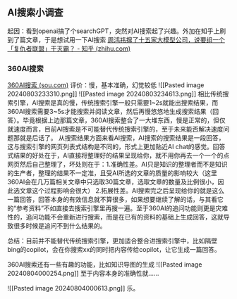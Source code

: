 ## AI搜索小调查
起因：看到openai搞了个searchGPT，突然对AI搜索起了兴趣。外加在知乎上刷到了篇文章，于是想试用一下AI搜索
[周鸿祎撺了十五家大模型公司，说要组一个「复仇者联盟」干灭霸？ - 知乎 (zhihu.com)](https://zhuanlan.zhihu.com/p/712278925)
### 360AI搜索
[360AI搜索 (sou.com)](https://www.sou.com/)
评价：慢，基本准确，幻觉较低
![[Pasted image 20240803233310.png]]
![[Pasted image 20240803234613.png]]
相比传统搜索引擎，AI搜索是真的慢，传统搜索引擎一般只需要1~2s就能出搜索结果，而360AI搜索需要3~5s才能搜索并阅读文章，然后再慢悠悠地生成搜索结果（回答）。毕竟根据上边那篇文章，360AI搜索整合了一大堆东西，慢是正常的，但仅就速度而言，目前AI搜索是不可能替代传统搜索引擎的，至于未来能否解决速度问题那就是后话了。
从搜索结果方面来看AI搜索，AI搜索的搜索结果是一段回答，这与搜索引擎的网页列表式结构是不同的，形式上更加贴近AI chat的感觉。回答式结果的好处在于，AI直接将整理好的结果呈现给你，就不用你再去一个一个的点网页然后自己整理了，坏处则在于：1.准确性差。AI只是知识的整理者而不是知识的生产者，整理的结果不一定准，且受AI所选的文章的质量的影响较大（这里360AI会在几万篇相关文章中只选取30篇文章，选取文章的数量及比例很小，因此选文章这个过程影响会很大） 2.拓展性差。AI搜索完之后呈现给你的就是这么一篇回答，回答本身的有效信息就不算很多，如果想要继续了解的话，与其看它的“参考资料”不如直接去搜索引擎里再搜一遍。至于360AI的追问功能则更是灾难性的，追问功能不会重新进行搜索，而是在已有的资料的基础上生成回答，这就导致很多时候是追问不到什么结果的。

总结：目前并不能替代传统搜索引擎，更加适合整合进搜索引擎中，比如隔壁bing的copilot，会在你搜索xx的同时把内容传给copilot，让它生成一篇回答。


360AI搜索还有一些有趣的功能，比如知识导图的生成
![[Pasted image 20240804000254.png]]
至于内容本身的准确性就……

![[Pasted image 20240804000613.png]]
乐。